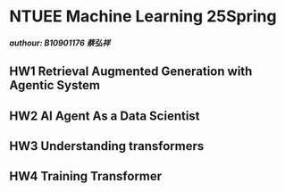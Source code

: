 # NTUEE Machine Learning 25Spring

##### authour: B10901176 蔡弘祥

## HW1 Retrieval Augmented Generation with Agentic System

## HW2 AI Agent As a Data Scientist

## HW3 Understanding transformers

## HW4 Training Transformer